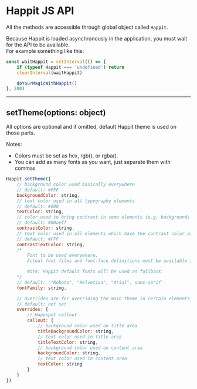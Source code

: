 # Happit JS API

All the methods are accessible through global object called `Happit`.

Because Happit is loaded asynchronously in the application, you must wait for the API to be available.  
For example something like this:

```javascript
const waitHappit = setInterval(() => {
    if (typeof Happit === 'undefined') return
    clearInterval(waitHappit)

    doYourMagicWithHappit()
}, 200)
```

---

## setTheme(options: object)

All options are optional and if omitted, default Happit theme is used on those parts.

Notes:

* Colors must be set as hex, rgb(), or rgba().
* You can add as many fonts as you want, just separate them with commas

```javascript
Happit.setTheme({
    // background color used basically everywhere
    // default: #FFF
    backgroundColor: string,
    // text color used in all typography elements
    // default: #000
    textColor: string,
    // color used to bring contrast in some elements (e.g. backgrounds and buttons)
    // default: #00aeff
    contrastColor: string,
    // text color used in all elements which have the contrast color as background
    // default: #FFF
    contrastTextColor: string,
    /*
        Font to be used everywhere.
        Actual font files and font-face definitions must be available in the application where Happit is used.

        Note: Happit default fonts will be used as fallback
    */
    // default: '"Roboto", "Helvetica", "Arial", sans-serif'
    fontFamily: string,

    // Overrides are for overriding the main theme in certain elements
    // default: not set
    overrides: {
        // Happspot callout
        callout: {
            // background color used on title area
            titleBackgroundColor: string,
            // text color used in title area
            titleTextColor: string,
            // background color used on content area
            backgroundColor: string,
            // text color used in content area
            textColor: string
        }
    }
})
```
